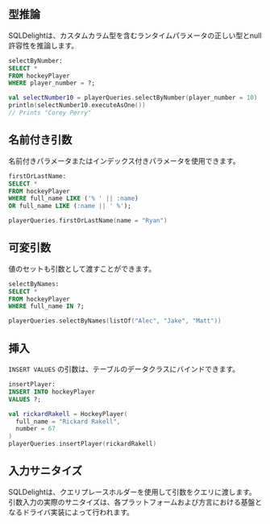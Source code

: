 ## 型推論

SQLDelightは、カスタムカラム型を含むランタイムパラメータの正しい型とnull許容性を推論します。

```sql
selectByNumber:
SELECT *
FROM hockeyPlayer
WHERE player_number = ?;
```

```kotlin
val selectNumber10 = playerQueries.selectByNumber(player_number = 10)
println(selectNumber10.executeAsOne())
// Prints "Corey Perry"
```

## 名前付き引数

名前付きパラメータまたはインデックス付きパラメータを使用できます。

```sql
firstOrLastName:
SELECT *
FROM hockeyPlayer
WHERE full_name LIKE ('% ' || :name)
OR full_name LIKE (:name || ' %');
```

```kotlin
playerQueries.firstOrLastName(name = "Ryan")
```

## 可変引数

値のセットも引数として渡すことができます。

```sql
selectByNames:
SELECT *
FROM hockeyPlayer
WHERE full_name IN ?;
```

```kotlin
playerQueries.selectByNames(listOf("Alec", "Jake", "Matt"))
```

## 挿入

`INSERT VALUES` の引数は、テーブルのデータクラスにバインドできます。

```sql
insertPlayer:
INSERT INTO hockeyPlayer
VALUES ?;
```

```kotlin
val rickardRakell = HockeyPlayer(
  full_name = "Rickard Rakell",
  number = 67
)
playerQueries.insertPlayer(rickardRakell)
```

## 入力サニタイズ

SQLDelightは、クエリプレースホルダーを使用して引数をクエリに渡します。
引数入力の実際のサニタイズは、各プラットフォームおよび方言における基盤となるドライバ実装によって行われます。